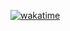 [![wakatime](https://github-readme-stats.vercel.app/api/wakatime?username=Nulled&layout=compact&theme=midnight-purple)](https://wakatime.com/@Nulled)
